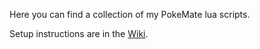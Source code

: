 Here you can find a collection of my PokeMate lua scripts.

Setup instructions are in the [Wiki](https://github.com/TRULYSICKENINGX/POKEMATE/wiki).
